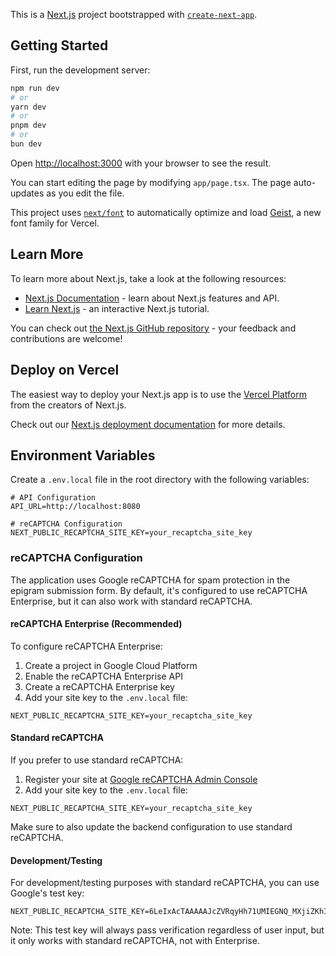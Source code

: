 This is a [Next.js](https://nextjs.org) project bootstrapped with [`create-next-app`](https://nextjs.org/docs/app/api-reference/cli/create-next-app).

## Getting Started

First, run the development server:

```bash
npm run dev
# or
yarn dev
# or
pnpm dev
# or
bun dev
```

Open [http://localhost:3000](http://localhost:3000) with your browser to see the result.

You can start editing the page by modifying `app/page.tsx`. The page auto-updates as you edit the file.

This project uses [`next/font`](https://nextjs.org/docs/app/building-your-application/optimizing/fonts) to automatically optimize and load [Geist](https://vercel.com/font), a new font family for Vercel.

## Learn More

To learn more about Next.js, take a look at the following resources:

- [Next.js Documentation](https://nextjs.org/docs) - learn about Next.js features and API.
- [Learn Next.js](https://nextjs.org/learn) - an interactive Next.js tutorial.

You can check out [the Next.js GitHub repository](https://github.com/vercel/next.js) - your feedback and contributions are welcome!

## Deploy on Vercel

The easiest way to deploy your Next.js app is to use the [Vercel Platform](https://vercel.com/new?utm_medium=default-template&filter=next.js&utm_source=create-next-app&utm_campaign=create-next-app-readme) from the creators of Next.js.

Check out our [Next.js deployment documentation](https://nextjs.org/docs/app/building-your-application/deploying) for more details.

## Environment Variables

Create a `.env.local` file in the root directory with the following variables:

```
# API Configuration
API_URL=http://localhost:8080

# reCAPTCHA Configuration
NEXT_PUBLIC_RECAPTCHA_SITE_KEY=your_recaptcha_site_key
```

### reCAPTCHA Configuration

The application uses Google reCAPTCHA for spam protection in the epigram submission form. By default, it's configured to use reCAPTCHA Enterprise, but it can also work with standard reCAPTCHA.

#### reCAPTCHA Enterprise (Recommended)

To configure reCAPTCHA Enterprise:

1. Create a project in Google Cloud Platform
2. Enable the reCAPTCHA Enterprise API
3. Create a reCAPTCHA Enterprise key
4. Add your site key to the `.env.local` file:

```
NEXT_PUBLIC_RECAPTCHA_SITE_KEY=your_recaptcha_site_key
```

#### Standard reCAPTCHA

If you prefer to use standard reCAPTCHA:

1. Register your site at [Google reCAPTCHA Admin Console](https://www.google.com/recaptcha/admin)
2. Add your site key to the `.env.local` file:

```
NEXT_PUBLIC_RECAPTCHA_SITE_KEY=your_recaptcha_site_key
```

Make sure to also update the backend configuration to use standard reCAPTCHA.

#### Development/Testing

For development/testing purposes with standard reCAPTCHA, you can use Google's test key:
```
NEXT_PUBLIC_RECAPTCHA_SITE_KEY=6LeIxAcTAAAAAJcZVRqyHh71UMIEGNQ_MXjiZKhI
```

Note: This test key will always pass verification regardless of user input, but it only works with standard reCAPTCHA, not with Enterprise.
